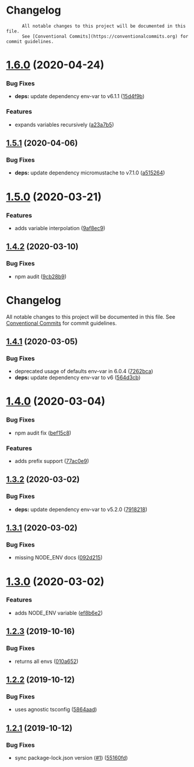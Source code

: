 # Changelog

          All notable changes to this project will be documented in this file.
          See [Conventional Commits](https://conventionalcommits.org) for commit guidelines.

# [1.6.0](https://github.com/ScaleLeap/config/compare/v1.5.1...v1.6.0) (2020-04-24)


### Bug Fixes

* **deps:** update dependency env-var to v6.1.1 ([15d4f9b](https://github.com/ScaleLeap/config/commit/15d4f9bc4ef6fe94d508b31708928c68cc3bc247))


### Features

* expands variables recursively ([a23a7b5](https://github.com/ScaleLeap/config/commit/a23a7b50f42d6496b03e3af89fe0899d25a7a5ea))

## [1.5.1](https://github.com/ScaleLeap/config/compare/v1.5.0...v1.5.1) (2020-04-06)


### Bug Fixes

* **deps:** update dependency micromustache to v7.1.0 ([a515264](https://github.com/ScaleLeap/config/commit/a51526487a0a44a7ce3466e24151a949dc6aa325))

# [1.5.0](https://github.com/ScaleLeap/config/compare/v1.4.2...v1.5.0) (2020-03-21)


### Features

* adds variable interpolation ([9af8ec9](https://github.com/ScaleLeap/config/commit/9af8ec969d02f7326fe41588110101be470a3480))

## [1.4.2](https://github.com/ScaleLeap/config/compare/v1.4.1...v1.4.2) (2020-03-10)


### Bug Fixes

* npm audit ([9cb28b9](https://github.com/ScaleLeap/config/commit/9cb28b91192c9b5b9436e0a4537b544efbbe689c))

# Changelog

All notable changes to this project will be documented in this file. See
[Conventional Commits](https://conventionalcommits.org) for commit guidelines.

## [1.4.1](https://github.com/ScaleLeap/config/compare/v1.4.0...v1.4.1) (2020-03-05)


### Bug Fixes

* deprecated usage of defaults env-var in 6.0.4 ([7262bca](https://github.com/ScaleLeap/config/commit/7262bca37990584e21f4858004fca5f863f0292e))
* **deps:** update dependency env-var to v6 ([564d3cb](https://github.com/ScaleLeap/config/commit/564d3cbb9d3f28c38ff6ff16d30cd48f1e86928e))

# [1.4.0](https://github.com/ScaleLeap/config/compare/v1.3.2...v1.4.0) (2020-03-04)


### Bug Fixes

* npm audit fix ([bef15c8](https://github.com/ScaleLeap/config/commit/bef15c8a4ab9f4671db16eb7c61508a19c3fb60e))


### Features

* adds prefix support ([77ac0e9](https://github.com/ScaleLeap/config/commit/77ac0e9cbb056c260f62fa506c5b3e435ca44df1))

## [1.3.2](https://github.com/ScaleLeap/config/compare/v1.3.1...v1.3.2) (2020-03-02)


### Bug Fixes

* **deps:** update dependency env-var to v5.2.0 ([7918218](https://github.com/ScaleLeap/config/commit/79182188d1555af2ac9f1099449fbbfde6855b6e))

## [1.3.1](https://github.com/ScaleLeap/config/compare/v1.3.0...v1.3.1) (2020-03-02)


### Bug Fixes

* missing NODE_ENV docs ([092d215](https://github.com/ScaleLeap/config/commit/092d215111c06400167bbeed6977b3e7bca13433))

# [1.3.0](https://github.com/ScaleLeap/config/compare/v1.2.3...v1.3.0) (2020-03-02)


### Features

* adds NODE_ENV variable ([ef8b6e2](https://github.com/ScaleLeap/config/commit/ef8b6e26ac845599c1dda8e29e3aae55dfcf31c3))

## [1.2.3](https://github.com/ScaleLeap/config/compare/v1.2.2...v1.2.3) (2019-10-16)


### Bug Fixes

* returns all envs ([010a652](https://github.com/ScaleLeap/config/commit/010a6522e2b9b6709757d78bcb601dbeb31f3c9b))

## [1.2.2](https://github.com/ScaleLeap/config/compare/v1.2.1...v1.2.2) (2019-10-12)


### Bug Fixes

* uses agnostic tsconfig ([5864aad](https://github.com/ScaleLeap/config/commit/5864aad0c88ecd534cf2ba295547892190ddd71a))

## [1.2.1](https://github.com/ScaleLeap/config/compare/v1.2.0...v1.2.1) (2019-10-12)


### Bug Fixes

* sync package-lock.json version ([#1](https://github.com/ScaleLeap/config/issues/1)) ([55160fd](https://github.com/ScaleLeap/config/commit/55160fda718e3ac2f84c068a1ebb96d0f3f24791))
